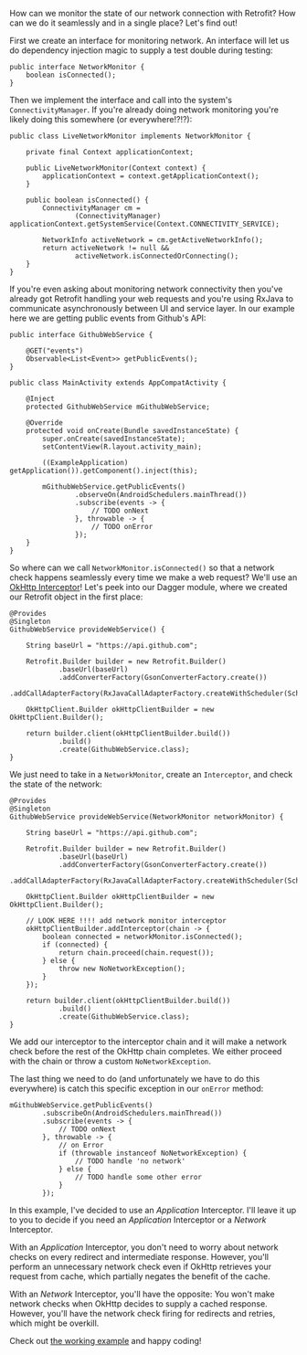 
How can we monitor the state of our network connection with Retrofit? How can we do it seamlessly and in a single place? Let's find out!

First we create an interface for monitoring network. An interface will let us do dependency injection magic to supply a test double during testing:


```
public interface NetworkMonitor {
    boolean isConnected();
}
```

Then we implement the interface and call into the system's `ConnectivityManager`. If you're already doing network monitoring you're likely doing this somewhere (or everywhere!?!?):

```
public class LiveNetworkMonitor implements NetworkMonitor {

    private final Context applicationContext;

    public LiveNetworkMonitor(Context context) {
        applicationContext = context.getApplicationContext();
    }

    public boolean isConnected() {
        ConnectivityManager cm =
                (ConnectivityManager) applicationContext.getSystemService(Context.CONNECTIVITY_SERVICE);

        NetworkInfo activeNetwork = cm.getActiveNetworkInfo();
        return activeNetwork != null &&
                activeNetwork.isConnectedOrConnecting();
    }
}
```

If you're even asking about monitoring network connectivity then you've already got Retrofit handling your web requests and you're using RxJava to communicate asynchronously between UI and service layer. In our example here we are getting public events from Github's API:

```
public interface GithubWebService {

    @GET("events")
    Observable<List<Event>> getPublicEvents();
}
```

```
public class MainActivity extends AppCompatActivity {

    @Inject
    protected GithubWebService mGithubWebService;

    @Override
    protected void onCreate(Bundle savedInstanceState) {
        super.onCreate(savedInstanceState);
        setContentView(R.layout.activity_main);

        ((ExampleApplication) getApplication()).getComponent().inject(this);

        mGithubWebService.getPublicEvents()
                .observeOn(AndroidSchedulers.mainThread())
                .subscribe(events -> {
                    // TODO onNext
                }, throwable -> {
                    // TODO onError
                });
    }
}
```

So where can we call `NetworkMonitor.isConnected()` so that a network check happens seamlessly every time we make a web request? We'll use an [OkHttp Interceptor](https://github.com/square/okhttp/wiki/Interceptors)! Let's peek into our Dagger module, where we created our Retrofit object in the first place:

```
@Provides
@Singleton
GithubWebService provideWebService() {

    String baseUrl = "https://api.github.com";

    Retrofit.Builder builder = new Retrofit.Builder()
            .baseUrl(baseUrl)
            .addConverterFactory(GsonConverterFactory.create())
            .addCallAdapterFactory(RxJavaCallAdapterFactory.createWithScheduler(Schedulers.io()));

    OkHttpClient.Builder okHttpClientBuilder = new OkHttpClient.Builder();

    return builder.client(okHttpClientBuilder.build())
            .build()
            .create(GithubWebService.class);
}
```

We just need to take in a `NetworkMonitor`, create an `Interceptor`, and check the state of the network:

```
@Provides
@Singleton
GithubWebService provideWebService(NetworkMonitor networkMonitor) {

    String baseUrl = "https://api.github.com";

    Retrofit.Builder builder = new Retrofit.Builder()
            .baseUrl(baseUrl)
            .addConverterFactory(GsonConverterFactory.create())
            .addCallAdapterFactory(RxJavaCallAdapterFactory.createWithScheduler(Schedulers.io()));

    OkHttpClient.Builder okHttpClientBuilder = new OkHttpClient.Builder();

    // LOOK HERE !!!! add network monitor interceptor
    okHttpClientBuilder.addInterceptor(chain -> {
        boolean connected = networkMonitor.isConnected();
        if (connected) {
            return chain.proceed(chain.request());
        } else {
            throw new NoNetworkException();
        }
    });

    return builder.client(okHttpClientBuilder.build())
            .build()
            .create(GithubWebService.class);
}
```

We add our interceptor to the interceptor chain and it will make a network check before the rest of the OkHttp chain completes. We either proceed with the chain or throw a custom `NoNetworkException`. 

The last thing we need to do (and unfortunately we have to do this everywhere) is catch this specific exception in our `onError` method:

```
mGithubWebService.getPublicEvents()
        .subscribeOn(AndroidSchedulers.mainThread())
        .subscribe(events -> {
            // TODO onNext
        }, throwable -> {
            // on Error
            if (throwable instanceof NoNetworkException) {
                // TODO handle 'no network'
            } else {
            	// TODO handle some other error
            }
        });
```


In this example, I've decided to use an *Application* Interceptor. I'll leave it up to you to decide if you need an *Application* Interceptor or a *Network* Interceptor. 

With an *Application* Interceptor, you don't need to worry about network checks on every redirect and intermediate response. However, you'll perform an unnecessary network check even if OkHttp retrieves your request from cache, which partially negates the benefit of the cache.

With an *Network* Interceptor, you'll have the opposite: You won't make network checks when OkHttp decides to supply a cached response. However, you'll have the network check firing for redirects and retries, which might be overkill.

Check out [the working example](https://github.com/tir38/android-okhttp-network-monitor) and happy coding!


